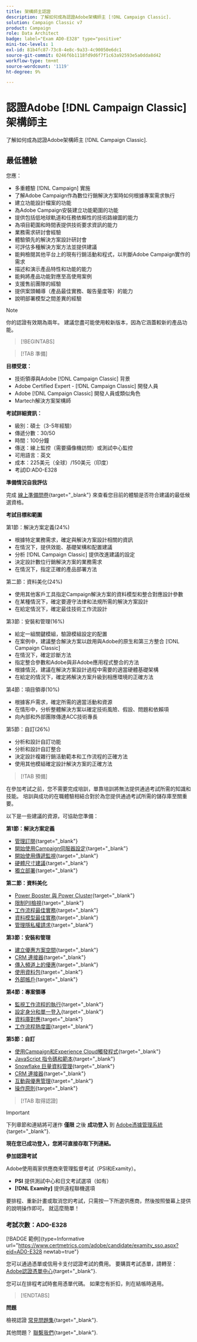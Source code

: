 ```yaml
---
title: 架構師主認證
description: 了解如何成為認證Adobe架構師主 [!DNL Campaign Classic].
solution: Campaign Classic v7
product: Campaign
role: Data Architect
badge: label="Exam AD0-E328" type="positive"
mini-toc-levels: 1
exl-id: 81b4fc87-73c8-4e8c-9a33-4c90050e6dc1
source-git-commit: 0246f6b1118fd9d6f7f1c63a92593e5a0dda8d42
workflow-type: tm+mt
source-wordcount: '1119'
ht-degree: 9%

---
```


# 認證Adobe [!DNL Campaign Classic] 架構師主

了解如何成為認證Adobe架構師主 [!DNL Campaign Classic].

## 最低體驗

您應：

* 多重體驗 [!DNL Campaign] 實施
* 了解Adobe Campaign作為數位行銷解決方案時如何根據專案需求執行
* 建立功能設計檔案的功能
* 為Adobe Campaign安裝建立功能範圍的功能
* 提供包括低地球軌道和任務依賴性的技術路線圖的能力
* 為項目範圍和時間表提供技術要求資訊的能力
* 業務需求研討會經驗
* 體驗領先的解決方案設計研討會
* 可評估多種解決方案方法並提供建議
* 能夠檢閱其他平台上的現有行銷活動和程式，以判斷Adobe Campaign實作的需求
* 描述和演示產品特性和功能的能力
* 能夠將產品功能對應至高使用案例
* 支援售前團隊的經驗
* 提供案頭輔導（產品最佳實務、報告量度等）的能力
* 說明部署模型之間差異的經驗

>[!NOTE]
>
>你的認證有效期為兩年。 建議您盡可能使用較新版本，因為它涵蓋較新的產品功能。

>[!BEGINTABS]

>[!TAB 準備]

**目標受眾：**

* 技術領導與Adobe [!DNL Campaign Classic] 背景
* Adobe Certified Expert - [!DNL Campaign Classic] 開發人員
* Adobe [!DNL Campaign Classic] 開發人員或類似角色
* Martech解決方案架構師

**考試詳細資訊：**

* 級別：碩士（3-5年經驗）
* 傳遞分數：30/50
* 時間：100分鐘
* 傳送：線上監控（需要攝像機訪問）或測試中心監控
* 可用語言：英文
* 成本：225美元（全球）/150美元（印度）
* 考試ID:AD0-E328

**準備情況自我評估**

完成 [線上準備問卷](https://scorpion.caveon.com/launchpad/ad-q-e318-readiness-questionnaire-for-adobe-campaign-classic-architect-master-exam/ad-q-e318-readiness-questionnaire-for-adobe-campaign-classic-architect-master-exam){target="_blank"} 來查看您目前的體驗是否符合建議的最低候選資格。

**考試目標和範圍**

第1節：解決方案定義(24%)

* 根據特定業務需求，確定與解決方案設計相關的資訊
* 在情況下，提供效能、基礎架構和配置建議
* 分析 [!DNL Campaign Classic] 提供改進建議的設定
* 決定設計數位行銷解決方案的業務需求
* 在情況下，指定正確的產品部署方法

第二節：資料美化(24%)

* 使用其他客戶工具指定Campaign解決方案的資料模型和整合對應設計參數
* 在某種情況下，確定要遵守法律和法規所需的解決方案設計
* 在給定情況下，確定最佳技術工作流設計

第3節：安裝和管理(16%)

* 給定一組關鍵模組，驗證模組設定的配置
* 在案例中，建議整合解決方案以啟用與Adobe的原生和第三方整合 [!DNL Campaign Classic]
* 在情況下，確定診斷方法
* 指定整合參數和Adobe與非Adobe應用程式整合的方法
* 根據情況，建議在解決方案設計過程中需要的適當硬體基礎架構
* 在給定的情況下，確定將解決方案升級到相應環境的正確方法

第4節：項目領導(10%)

* 根據客戶需求，確定所需的適當活動和資源
* 在情形中，分析整體解決方案以確定技術風險、假設、問題和依賴項
* 向內部和外部團隊傳達ACC技術專長

第5節：自訂(26%)

* 分析和設計自訂功能
* 分析和設計自訂整合
* 決定設計複雜行銷活動範本和工作流程的正確方法
* 使用其他模組確定設計解決方案的正確方法

>[!TAB 預備]

在參加考試之前，您不需要完成培訓，單靠培訓將無法提供通過考試所需的知識和技能。 培訓與成功的在職體驗相結合對於為您提供通過考試所需的儲存庫至關重要。

以下是一些建議的資源，可協助您準備：

**第1節：解決方案定義**

* [管理訂閱](https://experienceleague.adobe.com/docs/campaign-classic/using/sending-messages/subscriptions-and-referrals/managing-subscriptions.html?lang=en){target="_blank"}
* [開始使用Campaign伺服器設定](https://experienceleague.adobe.com/docs/campaign-classic/using/installing-campaign-classic/additional-configurations/configuring-campaign-server.html?lang=en){target="_blank"}
* [開始使用傳遞監視](https://experienceleague.adobe.com/docs/campaign-classic/using/sending-messages/monitoring-deliveries/about-delivery-monitoring.html?lang=en){target="_blank"}
* [硬體尺寸建議](https://experienceleague.adobe.com/docs/campaign-classic/using/technotes/hardware-sizing.html?lang=en){target="_blank"}
* [獨立部署](https://experienceleague.adobe.com/docs/campaign-classic/using/installing-campaign-classic/deployment-types-/standalone-deployment.html?lang=en){target="_blank"}

**第二節：資料美化**

* [Power Booster 與 Power Cluster](https://experienceleague.adobe.com/docs/campaign-classic/using/installing-campaign-classic/deployment-types-/power-booster-and-power-cluster.html?lang=en){target="_blank"}
* [限制PII檢視](https://experienceleague.adobe.com/docs/campaign-classic/using/configuring-campaign-classic/editing-schemas/restricting-pii-view.html?lang=en){target="_blank"}
* [工作流程最佳實務](https://experienceleague.adobe.com/docs/campaign-classic/using/automating-with-workflows/introduction/workflow-best-practices.html?lang=zh-Hant){target="_blank"}
* [資料模型最佳實務](https://experienceleague.adobe.com/docs/campaign-classic/using/configuring-campaign-classic/data-model/data-model-best-practices.html?lang=zh-Hant){target="_blank"}
* [管理隱私權請求](https://experienceleague.adobe.com/docs/campaign-classic/using/getting-started/privacy/privacy-requests/privacy-requests.html){target="_blank"}

**第3節：安裝和管理**

* [建立優惠方案空間](https://experienceleague.adobe.com/docs/campaign-classic/using/managing-offers/managing-environments/creating-offer-spaces.html?lang=en){target="_blank"}
* [CRM 連接器](https://experienceleague.adobe.com/docs/campaign-classic/using/getting-started/connectors/crm-connectors/crm-connectors.html?lang=en){target="_blank"}
* [傳入頻道上的優惠](https://experienceleague.adobe.com/docs/campaign-classic/using/managing-offers/case-study/offers-on-an-inbound-channel.html?lang=en){target="_blank"}
* [使用資料包](https://experienceleague.adobe.com/docs/campaign-classic/using/getting-started/administration-basics/working-with-data-packages.html?lang=en){target="_blank"}
* [外部帳戶](https://experienceleague.adobe.com/docs/campaign-classic/using/installing-campaign-classic/accessing-external-database/external-accounts.html?lang=en){target="_blank"}

**第4節：專案領導**

* [監視工作流程的執行](https://experienceleague.adobe.com/docs/campaign-classic/using/automating-with-workflows/monitoring-workflows/monitoring-workflow-execution.html?lang=zh-Hant){target="_blank"}
* [設定身分和單一登入](https://helpx.adobe.com/uk/enterprise/using/set-up-identity.html){target="_blank"}
* [資料庫對應](https://experienceleague.adobe.com/docs/campaign-classic/using/configuring-campaign-classic/schema-reference/database-mapping.html?lang=en){target="_blank"}
* [工作流程熱度圖](https://experienceleague.adobe.com/docs/campaign-classic/using/automating-with-workflows/monitoring-workflows/heatmap.html?lang=en){target="_blank"}

**第5節：自訂**

* [使用Campaign和Experience Cloud觸發程式](https://experienceleague.adobe.com/docs/campaign-classic/using/integrating-with-adobe-experience-cloud/experience-triggers/about-triggers.html?lang=en){target="_blank"}
* [JavaScript 指令碼和範本](https://experienceleague.adobe.com/docs/campaign-classic/using/automating-with-workflows/advanced-management/javascript-scripts-and-templates.html?lang=en){target="_blank"}
* [Snowflake 巨量資料管理](https://experienceleague.adobe.com/docs/campaign-classic-learn/tutorials/administrating/fda/big-data-segmentation-on-snowflake.html?lang=en){target="_blank"}
* [CRM 連接器](https://experienceleague.adobe.com/docs/campaign-classic/using/getting-started/connectors/crm-connectors/crm-connectors.html?lang=en){target="_blank"}
* [互動與優惠管理](https://experienceleague.adobe.com/docs/campaign-classic/using/managing-offers/interaction-overview/interaction-and-offer-management.html?lang=en){target="_blank"}
* [操作原則](https://experienceleague.adobe.com/docs/campaign-classic/using/monitoring-campaign-classic/production-procedures/operating-principle.html?lang=en){target="_blank"}

>[!TAB 取得認證]

>[!IMPORTANT]
>
>下列章節和連結將可運作 **僅限**  之後 **成功登入** 到 [Adobe憑據管理系統](http://www.certmetrics.com/adobe){target="_blank"}.

**現在您已成功登入，您將可直接存取下列連結。**

**參加認證考試**

Adobe使用兩家供應商來管理監督考試（PSI和Examity）。

* **PSI** 提供測試中心和日文考試選項（如有）
* **[!DNL Examity]** 提供遠程聯機選項

要排程、重新計畫或取消您的考試，只需按一下所選供應商，然後按照螢幕上提供的說明操作即可。 就這麼簡單！

### 考試次數：AD0-E328

[!BADGE 範例]{type=Informative url="https://www.certmetrics.com/adobe/candidate/examity_sso.aspx?eid=AD0-E328 newtab=true"}

您可以通過憑單或信用卡支付認證考試的費用。 要購買考試憑單，請轉至： [Adobe認證憑單中心](https://market.xvoucher.com/adobe/global){target="_blank"}.

您可以在排程考試時套用憑單代碼。 如果您有折扣，則在結帳時適用。

>[!ENDTABS]

**問題**

檢視認證 [常見問題集](https://experienceleague.adobe.com/docs/certification/certification/faq.html?lang=en){target="_blank"}.

其他問題？ [聯繫我們](mailto:certif@adobe.com){target="_blank"}.
